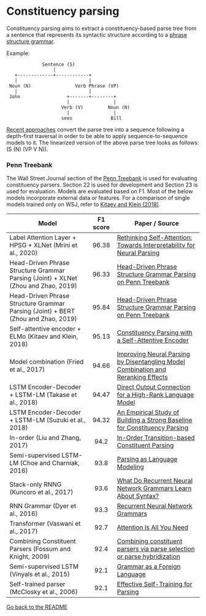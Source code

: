 # Constituency parsing

Constituency parsing aims to extract a constituency-based parse tree from a sentence that
represents its syntactic structure according to a [phrase structure grammar](https://en.wikipedia.org/wiki/Phrase_structure_grammar).

Example:

                 Sentence (S)
                     |
       +-------------+------------+
       |                          |
     Noun (N)                Verb Phrase (VP)
       |                          |
     John                 +-------+--------+
                          |                |
                        Verb (V)         Noun (N)
                          |                |
                        sees              Bill

[Recent approaches](https://papers.nips.cc/paper/5635-grammar-as-a-foreign-language.pdf)
convert the parse tree into a sequence following a depth-first traversal in order to
be able to apply sequence-to-sequence models to it. The linearized version of the
above parse tree looks as follows: (S (N) (VP V N)).

### Penn Treebank

The Wall Street Journal section of the [Penn Treebank](https://catalog.ldc.upenn.edu/LDC99T42) is used for
evaluating constituency parsers. Section 22 is used for development and Section 23 is used for evaluation.
Models are evaluated based on F1. Most of the below models incorporate external data or features.
For a comparison of single models trained only on WSJ, refer to [Kitaev and Klein (2018)](https://arxiv.org/abs/1805.01052).

| Model           | F1 score  |  Paper / Source |
| ------------- | :-----:| --- |
| Label Attention Layer + HPSG + XLNet (Mrini et al., 2020) | 96.38 | [Rethinking Self-Attention: Towards Interpretability for Neural Parsing](https://khalilmrini.github.io/Label_Attention_Layer.pdf) |
| Head-Driven Phrase Structure Grammar Parsing (Joint) + XLNet (Zhou and Zhao, 2019) | 96.33 | [Head-Driven Phrase Structure Grammar Parsing on Penn Treebank](https://arxiv.org/pdf/1907.02684.pdf) |
| Head-Driven Phrase Structure Grammar Parsing (Joint) + BERT (Zhou and Zhao, 2019) | 95.84 | [Head-Driven Phrase Structure Grammar Parsing on Penn Treebank](https://arxiv.org/pdf/1907.02684.pdf) |
| Self-attentive encoder + ELMo (Kitaev and Klein, 2018) | 95.13 | [Constituency Parsing with a Self-Attentive Encoder](https://arxiv.org/abs/1805.01052) |
| Model combination (Fried et al., 2017) | 94.66 | [Improving Neural Parsing by Disentangling Model Combination and Reranking Effects](https://arxiv.org/abs/1707.03058) |
| LSTM Encoder-Decoder + LSTM-LM (Takase et al., 2018) | 94.47 | [Direct Output Connection for a High-Rank Language Model](http://aclweb.org/anthology/D18-1489)
| LSTM Encoder-Decoder + LSTM-LM (Suzuki et al., 2018) | 94.32 | [An Empirical Study of Building a Strong Baseline for Constituency Parsing](http://aclweb.org/anthology/P18-2097)
| In-order (Liu and Zhang, 2017) | 94.2 | [In-Order Transition-based Constituent Parsing](http://aclweb.org/anthology/Q17-1029) |
| Semi-supervised LSTM-LM (Choe and Charniak, 2016) | 93.8 | [Parsing as Language Modeling](http://www.aclweb.org/anthology/D16-1257) | 
| Stack-only RNNG (Kuncoro et al., 2017) | 93.6 | [What Do Recurrent Neural Network Grammars Learn About Syntax?](https://arxiv.org/abs/1611.05774) |
| RNN Grammar (Dyer et al., 2016) | ﻿93.3 | [Recurrent Neural Network Grammars](https://www.aclweb.org/anthology/N16-1024) |
| Transformer (Vaswani et al., 2017) | 92.7 | [Attention Is All You Need](https://arxiv.org/abs/1706.03762) |
| Combining Constituent Parsers (Fossum and Knight, 2009) | 92.4  | [Combining constituent parsers via parse selection or parse hybridization](https://dl.acm.org/citation.cfm?id=1620923) |
| Semi-supervised LSTM (Vinyals et al., 2015) | 92.1  | [Grammar as a Foreign Language](https://papers.nips.cc/paper/5635-grammar-as-a-foreign-language.pdf) |
| Self-trained parser (McClosky et al., 2006) | 92.1 | [Effective Self-Training for Parsing](https://pdfs.semanticscholar.org/6f0f/64f0dab74295e5eb139c160ed79ff262558a.pdf) |

[Go back to the README](../README.md)
